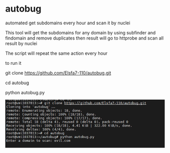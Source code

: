 # autobug
automated get subdomains every hour and scan it by nuclei

This tool will get the subdomains for any domain by using subfinder and findomain and remove duplicates then result will go to httprobe and scan all result by nuclei

The script will repeat the same action every hour

to run it


git clone https://github.com/Elsfa7-110/autobug.git

cd autobug

python autobug.py

<img src="Screenshot 2023-06-05 114814.png " alt="Alt text" title="install and run">

